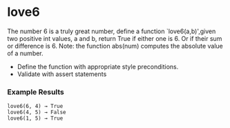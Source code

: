# love6
The number 6 is a truly great number, define a function `love6(a,b)',given two positive int values, a and b, return True if either one is 6. Or if their sum or difference is 6. Note: the function abs(num) computes the absolute value of a number.

* Define the function with appropriate style preconditions.
* Validate with assert statements

###  Example Results
```
love6(6, 4) → True
love6(4, 5) → False
love6(1, 5) → True
```

